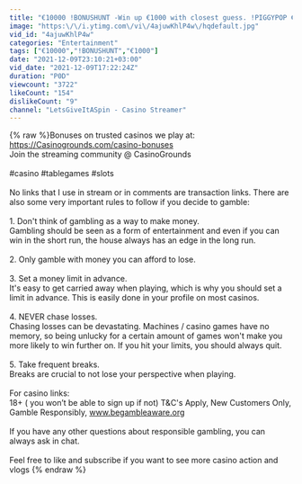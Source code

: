 ```yaml
---
title: "€10000 !BONUSHUNT -Win up €1000 with closest guess. !PIGGYPOP €4000 & Apple Watch  (09\/12\/21)"
image: "https:\/\/i.ytimg.com\/vi\/4ajuwKhlP4w\/hqdefault.jpg"
vid_id: "4ajuwKhlP4w"
categories: "Entertainment"
tags: ["€10000","!BONUSHUNT","€1000"]
date: "2021-12-09T23:10:21+03:00"
vid_date: "2021-12-09T17:22:24Z"
duration: "P0D"
viewcount: "3722"
likeCount: "154"
dislikeCount: "9"
channel: "LetsGiveItASpin - Casino Streamer"
---
```

{% raw %}Bonuses on trusted casinos we play at: <a rel="nofollow" target="blank" href="https://Casinogrounds.com/casino-bonuses">https://Casinogrounds.com/casino-bonuses</a><br />️Join the streaming community @ CasinoGrounds<br /><br />#casino #tablegames #slots<br /><br />No links that I use in stream or in comments are transaction links. There are also some very important rules to follow if you decide to gamble:<br /><br />1. Don't think of gambling as a way to make money.<br />Gambling should be seen as a form of entertainment and even if you can win in the short run, the house always has an edge in the long run.<br /><br />2. Only gamble with money you can afford to lose.<br /><br />3. Set a money limit in advance.<br />It's easy to get carried away when playing, which is why you should set a limit in advance. This is easily done in your profile on most casinos.<br /><br />4. NEVER chase losses.<br />Chasing losses can be devastating. Machines / casino games have no memory, so being unlucky for a certain amount of games won't make you more likely to win further on. If you hit your limits, you should always quit.<br /><br />5. Take frequent breaks.<br />Breaks are crucial to not lose your perspective when playing.<br /><br /> For casino links:<br />18+ ( you won’t be able to sign up if not) T&amp;C's Apply, New Customers Only, Gamble Responsibly, www.begambleaware.org<br /><br />If you have any other questions about responsible gambling, you can always ask in chat.<br /><br />Feel free to like and subscribe if you want to see more casino action and vlogs ️{% endraw %}
